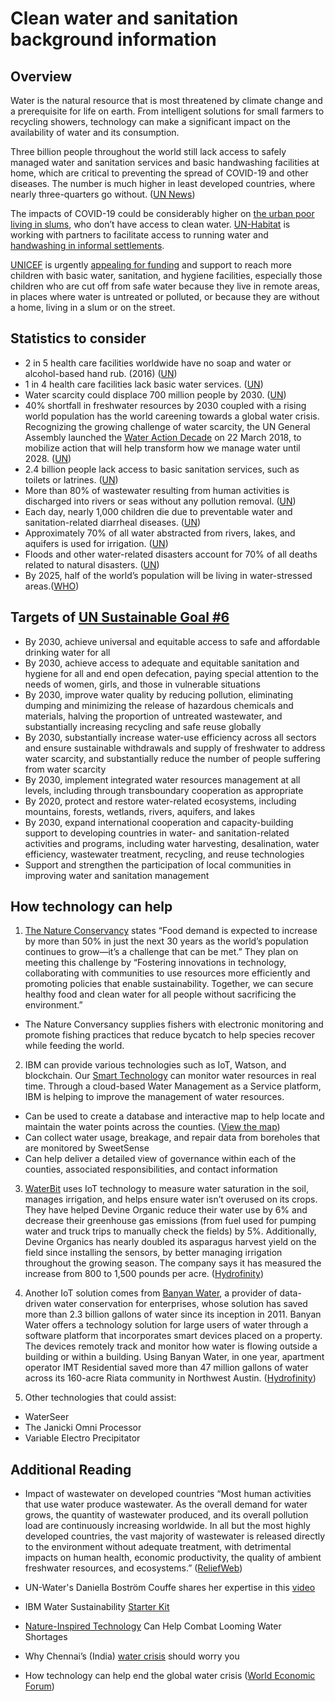 # Clean water and sanitation background information

## Overview

Water is the natural resource that is most threatened by climate change and a prerequisite for life on earth. From intelligent solutions for small farmers to recycling showers, technology can make a significant impact on the availability of water and its consumption.

Three billion people throughout the world still lack access to safely managed water and sanitation services and basic handwashing facilities at home, which are critical to preventing the spread of COVID-19 and other diseases. The number is much higher in least developed countries, where nearly three-quarters go without. ([UN News](https://news.un.org/en/story/2020/10/1075412))

The impacts of COVID-19 could be considerably higher on [the urban poor living in slums](https://news.un.org/en/story/2020/03/1060042), who don’t have access to clean water. [UN-Habitat](https://unhabitat.org/water-for-handwashing-in-slums-is-critical-to-prevent-covid-19-spreading) is working with partners to facilitate access to running water and [handwashing in informal settlements](https://unhabitat.org/over-135000-handwashes-at-un-habitat-supported-facilities-in-nairobi%E2%80%99s-informal-settlements).

[UNICEF](https://www.unicef.org/coronavirus/agenda-for-action) is urgently [appealing for funding](https://www.unicef.org/appeals/covid-19) and support to reach more children with basic water, sanitation, and hygiene facilities, especially those children who are cut off from safe water because they live in remote areas, in places where water is untreated or polluted, or because they are without a home, living in a slum or on the street.

## Statistics to consider

- 2 in 5 health care facilities worldwide have no soap and water or alcohol-based hand rub. (2016) ([UN](https://www.un.org/sustainabledevelopment/water-and-sanitation/))
- 1 in 4 health care facilities lack basic water services. ([UN](https://www.un.org/sustainabledevelopment/water-and-sanitation/))
- Water scarcity could displace 700 million people by 2030. ([UN](https://www.un.org/sustainabledevelopment/water-and-sanitation/))
- 40% shortfall in freshwater resources by 2030 coupled with a rising world population has the world careening towards a global water crisis. Recognizing the growing challenge of water scarcity, the UN General Assembly launched the [Water Action Decade](https://wateractiondecade.org/) on 22 March 2018, to mobilize action that will help transform how we manage water until 2028. ([UN](https://www.un.org/sustainabledevelopment/water-and-sanitation/))
- 2.4 billion people lack access to basic sanitation services, such as toilets or latrines. ([UN](https://www.un.org/sustainabledevelopment/water-and-sanitation/))
- More than 80% of wastewater resulting from human activities is discharged into rivers or seas without any pollution removal. ([UN](https://www.un.org/sustainabledevelopment/water-and-sanitation/))
- Each day, nearly 1,000 children die due to preventable water and sanitation-related diarrheal diseases. ([UN](https://www.un.org/sustainabledevelopment/water-and-sanitation/))
- Approximately 70% of all water abstracted from rivers, lakes, and aquifers is used for irrigation. ([UN](https://www.un.org/sustainabledevelopment/water-and-sanitation/))
- Floods and other water-related disasters account for 70% of all deaths related to natural disasters. ([UN](https://www.un.org/sustainabledevelopment/water-and-sanitation/))
- By 2025, half of the world’s population will be living in water-stressed areas.([WHO](https://www.who.int/news-room/fact-sheets/detail/drinking-water))

## Targets of [UN Sustainable Goal #6](https://sdgs.un.org/goals/goal6)

- By 2030, achieve universal and equitable access to safe and affordable drinking water for all 
- By 2030, achieve access to adequate and equitable sanitation and hygiene for all and end open defecation, paying special attention to the needs of women, girls, and those in vulnerable situations 
- By 2030, improve water quality by reducing pollution, eliminating dumping and minimizing the release of hazardous chemicals and materials, halving the proportion of untreated wastewater, and substantially increasing recycling and safe reuse globally 
- By 2030, substantially increase water-use efficiency across all sectors and ensure sustainable withdrawals and supply of freshwater to address water scarcity, and substantially reduce the number of people suffering from water scarcity 
- By 2030, implement integrated water resources management at all levels, including through transboundary cooperation as appropriate 
- By 2020, protect and restore water-related ecosystems, including mountains, forests, wetlands, rivers, aquifers, and lakes 
- By 2030, expand international cooperation and capacity-building support to developing countries in water- and sanitation-related activities and programs, including water harvesting, desalination, water efficiency, wastewater treatment, recycling, and reuse technologies 
- Support and strengthen the participation of local communities in improving water and sanitation management

## How technology can help

1.	[The Nature Conservancy](https://www.nature.org/en-us/what-we-do/our-priorities/provide-food-and-water-sustainably/) states “Food demand is expected to increase by more than 50% in just the next 30 years as the world’s population continues to grow—it’s a challenge that can be met.” They plan on meeting this challenge by “Fostering innovations in technology, collaborating with communities to use resources more efficiently and promoting policies that enable sustainability. Together, we can secure healthy food and clean water for all people without sacrificing the environment.”

- The Nature Conversancy supplies fishers with electronic monitoring and promote fishing practices that reduce bycatch to help species recover while feeding the world. 

2.	IBM can provide various technologies such as IoT, Watson, and blockchain. Our [Smart Technology](https://www.ibm.com/thought-leadership/water/) can monitor water resources in real time. Through a cloud-based Water Management as a Service platform, IBM is helping to improve the management of water resources.
- Can be used to create a database and interactive map to help locate and maintain the water points across the counties. ([View the map]()) 
- Can collect water usage, breakage, and repair data from boreholes that are monitored by SweetSense
- Can help deliver a detailed view of governance within each of the counties, associated responsibilities, and contact information

3.	[WaterBit](https://www.waterbit.app/) uses IoT technology to measure water saturation in the soil, manages irrigation, and helps ensure water isn’t overused on its crops. They have helped Devine Organic reduce their water use by 6% and decrease their greenhouse gas emissions (from fuel used for pumping water and truck trips to manually check the fields) by 5%. Additionally, Devine Organics has nearly doubled its asparagus harvest yield on the field since installing the sensors, by better managing irrigation throughout the growing season. The company says it has measured the increase from 800 to 1,500 pounds per acre. ([Hydrofinity](https://www.hydrofinity.com/blog/amazing-sustainable-water-technologies))

4.	Another IoT solution comes from [Banyan Water](https://banyanwater.com/), a provider of data-driven water conservation for enterprises, whose solution has saved more than 2.3 billion gallons of water since its inception in 2011. Banyan Water offers a technology solution for large users of water through a software platform that incorporates smart devices placed on a property. The devices remotely track and monitor how water is flowing outside a building or within a building. Using Banyan Water, in one year, apartment operator IMT Residential saved more than 47 million gallons of water across its 160-acre Riata community in Northwest Austin. ([Hydrofinity](https://www.hydrofinity.com/blog/amazing-sustainable-water-technologies))

5.	Other technologies that could assist: 
- WaterSeer
- The Janicki Omni Processor
- Variable Electro Precipitator

## Additional Reading

- Impact of wastewater on developed countries
“Most human activities that use water produce wastewater. As the overall demand for water grows, the quantity of wastewater produced, and its overall pollution load are continuously increasing worldwide.
In all but the most highly developed countries, the vast majority of wastewater is released directly to the environment without adequate treatment, with detrimental impacts on human health, economic productivity, the quality of ambient freshwater resources, and ecosystems.” ([ReliefWeb](https://reliefweb.int/report/world/2017-un-world-water-development-report-wastewater-untapped-resource))

- UN-Water's Daniella Boström Couffe shares her expertise in this [video](https://www.youtube.com/watch?v=I8RuZdxvRAM) 
- IBM Water Sustainability [Starter Kit](https://developer.ibm.com/callforcode/get-started/climate-change/water-sustainability/)
- [Nature-Inspired Technology](https://sitn.hms.harvard.edu/flash/2019/nature-inspired-technology-can-help-combat-looming-water-shortages/) Can Help Combat Looming Water Shortages
- Why Chennai’s (India) [water crisis](https://timesofindia.indiatimes.com/india/why-chennais-water-crisis-should-worry-you/articleshow/69884460.cms?from=mdr) should worry you
- How technology can help end the global water crisis ([World Economic Forum](https://www.weforum.org/agenda/2019/07/how-technology-can-help-end-the-global-water-crisis))

